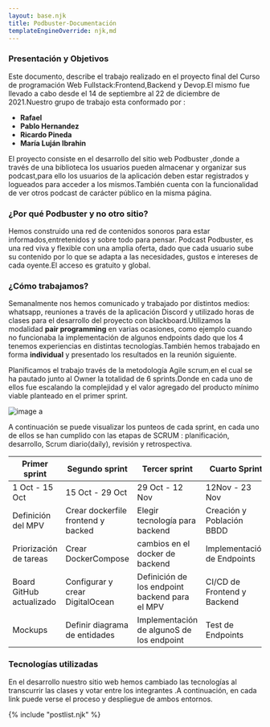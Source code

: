 ```yaml
---
layout: base.njk
title: Podbuster-Documentación
templateEngineOverride: njk,md
---
```

### Presentación y Objetivos

 Este documento, describe el trabajo realizado en el proyecto final del Curso de programación Web Fullstack:Frontend,Backend y Devop.El mismo fue llevado a cabo desde el 14 de septiembre al 22 de diciembre de 2021.Nuestro grupo de trabajo esta conformado por :  
 
- **Rafael**
- **Pablo Hernandez**
- **Ricardo Pineda**
- **María Luján Ibrahin**

<p>El proyecto consiste en el desarrollo del sitio web Podbuster ,donde a través de una biblioteca  los usuarios pueden almacenar  y organizar sus podcast,para ello los usuarios de la aplicación deben estar registrados y logueados para acceder a los mismos.También cuenta con la funcionalidad de ver otros podcast de carácter público en la misma página.</p>

### ¿Por qué Podbuster y no otro sitio?

 Hemos construido una red de contenidos sonoros para  estar informados,entretenidos y sobre todo para pensar. Podcast Podbuster, es  una red viva y flexible  con una amplia oferta, dado que cada usuario sube su contenido por lo que se adapta a las necesidades, gustos e intereses de cada oyente.El acceso  es gratuito y global.

### ¿Cómo trabajamos?

 Semanalmente nos hemos comunicado y trabajado por distintos medios: whatsapp, reuniones a través de la aplicación Discord y utilizado horas de clases para el desarrollo del proyecto con blackboard.Utilizamos la modalidad **pair programming** en varias ocasiones, como ejemplo cuando no funcionaba la implementación de algunos endpoints dado que los 4 tenemos experiencias en distintas tecnologías.También hemos trabajado en forma **individual** y presentado los resultados en la reunión siguiente.
<p>Planificamos el trabajo  través de la metodología Agile scrum,en el cual se ha pautado junto al Owner la totalidad de 6 sprints.Donde en cada uno de ellos fue escalando la complejidad y el valor agregado del producto mínimo viable planteado en el primer sprint.</P>

![image a](https://blog.wearedrew.co/hubfs/metodolog%C3%ADa%20scrum.png) 

<p> A continuación se puede visualizar los punteos de cada sprint, en cada uno de ellos se han cumplido con las etapas de SCRUM : planificación, desarrollo, Scrum diario(daily), revisión  y retrospectiva.</p>

	
| Primer sprint | Segundo sprint | Tercer sprint |Cuarto Sprint | Quinto Sprint | Sexto Sprint |
| -- | -- | -- |-- | -- |-- |
| 1 Oct - 15 Oct| 15 Oct - 29 Oct | 29 Oct - 12 Nov| 12Nov - 23 Nov | 26 Nov -9 Dic | 9 Dic-22 Dic |
| Definición del MPV|Crear dockerfile frontend y backed| Elegir tecnología para backend| Creación y Población BBDD | Elegir tecnología a utilizar en Front | Conectar Backend y Front |
| Priorización de tareas |Crear DockerCompose  | cambios en el docker de backend | Implementación de Endpoints | Modificar en dockerfile para Front. | Crear test de componentes y páginas |
| Board GitHub actualizado | Configurar y crear DigitalOcean | Definición de los endpoint backend para el MPV | CI/CD de Frontend y Backend | Crear componentes/páginas partiendo de los mockups | Preparar presentación|
| Mockups | Definir diagrama de entidades | Implementación de algunoS de los endpoint | Test de Endpoints | Componentes/Páginas a implementar | Documentación Finalizada |


### Tecnologías utilizadas

 En el desarrollo nuestro sitio web hemos cambiado las tecnologías al transcurrir las clases y votar entre los integrantes .A continuación, en cada link puede verse el proceso y despliegue de ambos entornos.

{% include "postlist.njk" %}
